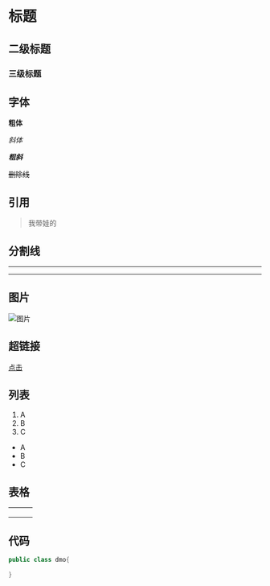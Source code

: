 # 标题

## 二级标题

### 三级标题



## 字体

**粗体**

*斜体*

***粗斜***

~~删除线~~



## 引用

> 我带娃的



## 分割线

---

***



## 图片

![图片](https://timgsa.baidu.com/timg?image&quality=80&size=b9999_10000&sec=1601720699905&di=ac28cb9aca0df8d35b01938ccb291519&imgtype=0&src=http%3A%2F%2Fa3.att.hudong.com%2F14%2F75%2F01300000164186121366756803686.jpg)



## 超链接

[点击](https://www.bilibili.com/)





## 列表

1. A
2. B
3. C



- A
- B
- C







## 表格

|      |      |      |
| ---- | ---- | ---- |
|      |      |      |
|      |      |      |
|      |      |      |





## 代码

~~~java
public class dmo{
    
}
~~~

